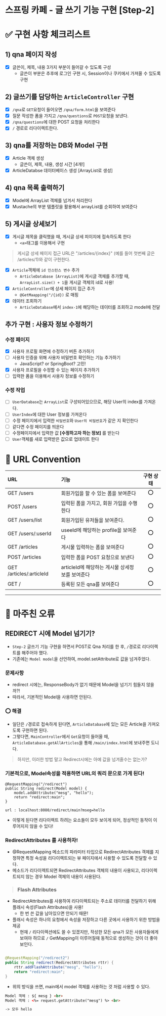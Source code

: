 스프링 카페 - 글 쓰기 기능 구현 [Step-2]
===

# ✅ 구현 사항 체크리스트

## 1) qna 페이지 작성

- [x] 글쓴이, 제목, 내용 3가지 부분이 들어갈 수 있도록 구성
    - 글쓴이 부분은 추후에 로그인 구현 시, Session이나 쿠키에서 가져올 수 있도록 구현

## 2) 글쓰기를 담당하는 ```ArticleController``` 구현

- [x] ```/qna```로 ```GET```요청이 들어오면 ```/qna/form.html```을 보여준다
- [x] 질문 작성한 폼을 가지고 ```/qna/questions```로 ```POST```요청을 보낸다.
- [x] ```/qna/questions```에 대한 POST 요청을 처리한다
- [x] ```/``` 경로로 리다이렉트한다.

## 3) qna를 저장하는 DB와 Model 구현

- [x] Article 객체 생성
    - 글쓴이, 제목, 내용, 생성 시간 [4개!]
- [x] ArticleDatabse 데이터베이스 생성 [ArrayList로 생성]

## 4) qna 목록 출력하기

- [x] Model에 ArrayList 객체를 넘겨서 처리한다
- [x] Mustache의 부분 템플릿을 활용해서 arrayList를 순회하여 보여준다

## 5) 게시글 상세보기

- [x] 게시글 제목을 클릭했을 때, 게시글 상세 피이지에 접속하도록 한다
    - ```<a>```태그를 이용해서 구현

> 게시글 상세 페이지 접근 URL은 "/articles/{index}"
> (예를 들어 첫번째 글은 /articles/1)와 같이 구현한다.

- [x] ```Article```객체에 ```id 인스턴스 변수``` 추가
    - ```ArticleDatabase [ArrayList]```에 게시글 객체를 추가할 때, ```ArrayList.size() + 1```을 게시글 객체의 id로 사용!
- [x] ```ArticleController```에 상세 페이지 접근 추가
    - ```@GetMaapping("/{id})``` 로 매핑
- [x] 데이터 조회하기
    - ```ArticleDatabase```에서 ```index-1```에 해당하는 데이터를 조회하고 model에 전달

## 추가 구현 : 사용자 정보 수정하기
### 수정 페이지
- [x] 사용자 프로필 화면에 수정하기 버튼 추가하기
- [ ] 사용자 인증을 위해 사용자 비밀번호 확인하는 기능 추가하기
  - JavaScript? or SpringBoot? 고민!
- [x] 사용자 프로필을 수정할 수 있는 페이지 추가하기
- [ ] 입력한 폼을 이용해서 사용자 정보를 수정하기
### 수정 작업
- [ ] ```UserDatabase```는 ```ArrayList```로 구성되어있으므로, 해당 User의 index를 가져온다.
- [ ] ```UserIndex```에 대한 User 정보를 가져온다
- [ ] 수정 페이지에서 입력한 ```비밀번호```와 ```User의 비밀번호```가 같은 지 확인한다
- [ ] 같다면 수정 페이지를 띄운다
- [ ] 수정페이지에서 입력한 값 **[수정하고자 하는 정보]** 를 받는다
- [ ] ```User```객체를 새로 입력받은 값으로 업데이트 한다

# 📜 URL Convention

| URL                      | 기능                             | 구현 상태 |
|:-------------------------|:-------------------------------|:-----:|
| GET /users               | 회원가입을 할 수 있는 폼을 보여준다           |  ⭕️   |
| POST /users              | 입력된 폼을 가지고, 회원 가입을 수행한다        |  ⭕️   |
| GET /users/list          | 회원가입된 유저들을 보여준다.               |  ⭕️   |
| GET /users/:userId       | useeId에 해당하는 profile을 보여준다     |  ⭕️   |
| GET /articles            | 게시물 입력하는 폼을 보여준다               |  ⭕️   |
| POST /articles           | 입력한 폼을 POST 요청으로 보낸다           |  ⭕️   |
| GET /articles/:articleId | articleId에 해당하는 게시물 상세정보를 보여준다 |  ⭕️   |
| GET /                    | 등록된 모든 qna를 보여준다               |  ⭕️   |

---

# 🤯 마주친 오류

## REDIRECT 시에 Model 넘기기?

- ```Step-2``` 글쓰기 기능 구현을 하면서 POST로 Qna 처리를 한 후, ```/```경로로 리다이렉트를 해주어야 했다.
- 기존에는 ```Model model```을 선언하여, model.setAttribute로 값을 넘겨주었다.

### 문제사항

- redirect 시에는, ResponseBody가 없기 때문에 Model을 넘기기 힘들지 않을까?!
- 따라서, 기본적인 Model을 사용하면 안된다.

### ⭕️ 해결

- 일단은 ```/```경로로 접속하게 된다면, ```ArticleDatabase```에 있는 모든 Article을 가져오도록 구현하면 된다.
- 그렇다면, ```MainController```에서 ```Get```요청이 들어올 때, ```ArticleDatabase.getAllArticles```을 통해 ```/main/index.html```에 보내주면
  도니다.

> 하지만, 이러한 방법 말고 Redirect시에는 아예 값을 넘겨줄수는 없는가?

### 기본적으로, Model속성을 적용하면 URL의 쿼리 문으로 가게 된다!

```
@RequestMapping("/redirect")
public String redirect(Model model) {
	model.addAttribute("mesg", "hello");
	return "redirect:main";
}
```

```
url : localhost:8080/redirect/main?mseg=hello
```

- 이렇게 된다면 리다이렉트 하려는 요소들이 모두 보이게 되어, 정상적인 동작이 이루어지지 않을 수 있다!

### RedirectAttributes 를 사용하자!

- @RequestMapping 메소드의 파라미터 타입으로 RedirectAttributes 객체를 지정하면 특정 속성을 리다이렉트되는 뷰 페이지에서 사용할 수 있도록 전달할 수 있다.
- 메소드가 리다이렉트되면 RedirectAttributes 객체의 내용이 사용되고, 리다이렉트되지 않는 경우 Model 객체의 내용이 사용된다.

> ### Flash Attributes

- RedirectAttributes를 사용하여 리다이렉트되는 주소로 데이터를 전달하기 위해 플래시 속성(Flash Attributes)을 사용!
    - 한 번 쓴 값을 남아있으면 안되기 때문!
- 플래시 속성은 하나의 요청에서 속성을 저장하고 다른 곳에서 사용하기 위한 방법을 제공
    - 현재 ```/``` 리다이렉션에도 쓸 수 있겠지만, 작성한 모든 qna가 모든 사용자들에게 보여야 하므로 ```/``` GetMapping이 이루어질때 동적으로 생성하는 것이 더 좋아보인다.

```java

@RequestMapping("/redirect2")
public String redirect(RedirectAttributes rttr) {
    rttr.addFlashAttribute("mesg", "hello");
    return "redirect:main";
}
```

- 위의 방식을 쓰면, main에서 model 객체를 사용하는 것 처럼 사용할 수 있다.

```html
Model 객체 : ${ mesg } <br>
Model 객체 : <%= request.getAttribute("mesg") %> <br>

-> 모두 hello
```
